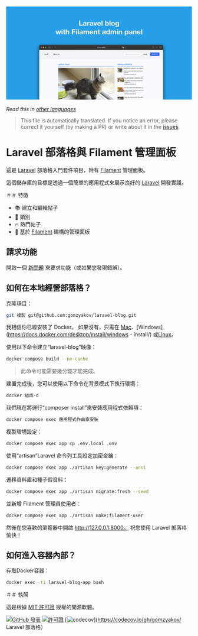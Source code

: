![帶有 Filament 管理面板的 Laravel 部落格](../docs/social-preview-en.png)

_Read this in [other languages](./Translations.md)_

>This file is automatically translated. If you notice an error, please correct it yourself (by making a PR) or write about it in the [issues](https://github.com/gomzyakov/laravel-blog/issues).

# Laravel 部落格與 Filament 管理面板

這是 [Laravel](https://laravel.com) 部落格入門套件項目，附有 [Filament](https://filamentphp.com) 管理面板。

這個儲存庫的目標是透過一個簡單的應用程式來展示良好的 [Laravel](https://laravel.com) 開發實踐。

＃＃ 特徵

- 📚 建立和編輯帖子
- 🥑 類別
- 🔥 熱門帖子
- 🎉 基於 [Filament](https://filamentphp.com) 建構的管理面板

## 請求功能

開啟一個 [新問題](https://github.com/gomzyakov/laravel-blog/issues/new) 來要求功能（或如果您發現錯誤）。

## 如何在本地經營部落格？

克隆項目：

````bash
git 複製 git@github.com:gomzyakov/laravel-blog.git
````

我相信你已經安裝了 Docker。 如果沒有，只需在 [Mac](https://docs.docker.com/desktop/install/mac-install/)、[Windows](https://docs.docker.com/desktop/install/windows - install/) 或[Linux](https://docs.docker.com/desktop/install/linux-install/)。

使用以下命令建立“laravel-blog”映像：

````bash
docker compose build --no-cache
````

>此命令可能需要幾分鐘才能完成。

建置完成後，您可以使用以下命令在背景模式下執行環境：

````bash
docker 組成-d
````

我們現在將運行“composer install”來安裝應用程式依賴項：

````bash
docker compose exec 應用程式作曲家安裝
````

複製環境設定：

````bash
docker compose exec app cp .env.local .env
````

使用“artisan”Laravel 命令列工具設定加密金鑰：

````bash
docker compose exec app ./artisan key:generate --ansi
````

遷移資料庫和種子假資料：

````bash
docker compose exec app ./artisan migrate:fresh --seed
````

並新增 Filament 管理員使用者：

````bash
docker compose exec app ./artisan make:filament-user
````

然後在您喜歡的瀏覽器中開啟 http://127.0.0.1:8000。 祝您使用 Laravel 部落格愉快！

## 如何進入容器內部？

存取Docker容器：

````bash
docker exec -ti laravel-blog-app bash
````

＃＃ 執照

這是根據 [MIT 許可證](https://github.com/gomzyakov/php-code-style/blob/main/LICENSE) 授權的開源軟體。


[![GitHub 發表](https://img.shields.io/github/release/gomzyakov/laravel-blog.svg)](https://github.com/gomzyakov/laravel-blog/releases/latest)
[![許可證](https://img.shields.io/badge/License-MIT-green.svg)](https://github.com/gomzyakov/laravel-blog/blob/development/LICENSE)
[![codecov](https://codecov.io/gh/gomzyakov/laravel-blog/branch/main/graph/badge.svg?token=4CYTVMVUYV)](https://codecov.io/gh/gomzyakov/ Laravel 部落格）
